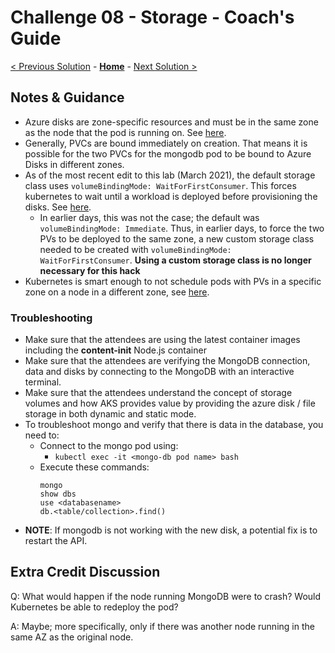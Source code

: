 # Challenge 08 - Storage - Coach's Guide

[< Previous Solution](./Solution-07.md) - **[Home](./README.md)** - [Next Solution >](./Solution-09.md)

## Notes & Guidance
- Azure disks are zone-specific resources and must be in the same zone as the node that the pod is running on. See [here](https://docs.microsoft.com/en-us/azure/aks/availability-zones#azure-disks-limitations).
- Generally, PVCs are bound immediately on creation. That means it is possible for the two PVCs for the mongodb pod to be bound to Azure Disks in different zones.
- As of the most recent edit to this lab (March 2021), the default storage class uses `volumeBindingMode: WaitForFirstConsumer`.  This forces kubernetes to wait until a workload is deployed before provisioning the disks. See [here](https://kubernetes.io/docs/concepts/storage/storage-classes/#volume-binding-mode).
  - In earlier days, this was not the case; the default was `volumeBindingMode: Immediate`.  Thus, in earlier days, to force the two PVs to be deployed to the same zone, a new custom storage class needed to be created with `volumeBindingMode: WaitForFirstConsumer`.  **Using a custom storage class is no longer necessary for this hack**
- Kubernetes is smart enough to not schedule pods with PVs in a specific zone on a node in a different zone, see [here](https://kubernetes.io/docs/setup/best-practices/multiple-zones/#storage-access-for-zones).


### Troubleshooting

- Make sure that the attendees are using the latest container images including the **content-init** Node.js container
- Make sure that the attendees are verifying the MongoDB connection, data and disks by connecting to the MongoDB with an interactive terminal.
- Make sure that the attendees understand the concept of storage volumes and how AKS provides value by providing the azure disk / file storage in both dynamic and static mode.
- To troubleshoot mongo and verify that there is data in the database, you need to:
	- Connect to the mongo pod using:
		- `kubectl exec -it <mongo-db pod name> bash`
	- Execute these commands:
		```
		mongo
		show dbs
		use <databasename>
		db.<table/collection>.find()
		```
- **NOTE**: If mongodb is not working with the new disk, a potential fix is to restart the API.

## Extra Credit Discussion
Q: What would happen if the node running MongoDB were to crash?  Would Kubernetes be able to redeploy the pod?

A:  Maybe; more specifically, only if there was another node running in the same AZ as the original node.
